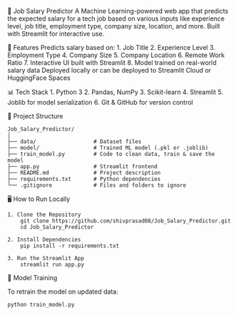 🧠 Job Salary Predictor
A Machine Learning-powered web app that predicts the expected salary for a tech job based on various inputs like experience level, job title, employment type, company size, location, and more. Built with Streamlit for interactive use.

🚀 Features
Predicts salary based on:
    1. Job Title
    2. Experience Level
    3. Employment Type
    4. Company Size
    5. Company Location
    6. Remote Work Ratio
    7. Interactive UI built with Streamlit
    8. Model trained on real-world salary data
Deployed locally or can be deployed to Streamlit Cloud or HuggingFace Spaces

📊 Tech Stack
    1. Python 3
    2. Pandas, NumPy
    3. Scikit-learn
    4. Streamlit
    5. Joblib for model serialization
    6. Git & GitHub for version control

📂 Project Structure

    Job_Salary_Predictor/
    │
    ├── data/                  # Dataset files
    ├── model/                 # Trained ML model (.pkl or .joblib)
    ├── train_model.py         # Code to clean data, train & save the model
    ├── app.py                 # Streamlit frontend
    ├── README.md              # Project description
    ├── requirements.txt       # Python dependencies
    └── .gitignore             # Files and folders to ignore

🖥️ How to Run Locally

    1. Clone the Repository
        git clone https://github.com/shivprasad08/Job_Salary_Predictor.git
        cd Job_Salary_Predictor
    
    2. Install Dependencies
        pip install -r requirements.txt

    3. Run the Streamlit App
        streamlit run app.py

🧠 Model Training

To retrain the model on updated data:

    python train_model.py

